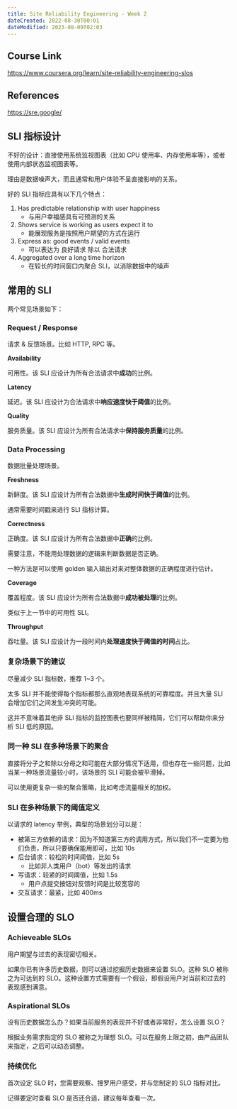 ```yaml
---
title: Site Reliability Engineering - Week 2
dateCreated: 2022-08-30T00:01
dateModified: 2023-08-09T02:03
---
```


## Course Link

https://www.coursera.org/learn/site-reliability-engineering-slos

## References

https://sre.google/

## SLI 指标设计

不好的设计：直接使用系统监视图表（比如 CPU 使用率、内存使用率等），或者使用内部状态监视图表等。

理由是数据噪声大，而且通常和用户体验不呈直接影响的关系。

好的 SLI 指标应具有以下几个特点：

1. Has predictable relationship with user happiness
    - 与用户幸福感具有可预测的关系
1. Shows service is working as users expect it to
    - 能展现服务是按照用户期望的方式在运行
1. Express as: good events / valid events
    - 可以表达为 良好请求 除以 合法请求
1. Aggregated over a long time horizon
    - 在较长的时间窗口内聚合 SLI，以消除数据中的噪声

## 常用的 SLI

两个常见场景如下：

### Request / Response

请求 & 反馈场景。比如 HTTP, RPC 等。

**Availability**

可用性。该 SLI 应设计为所有合法请求中**成功**的比例。

**Latency**

延迟。该 SLI 应设计为合法请求中**响应速度快于阈值**的比例。

**Quality**

服务质量。该 SLI 应设计为所有合法请求中**保持服务质量**的比例。

### Data Processing

数据批量处理场景。

**Freshness**

新鲜度。该 SLI 应设计为所有合法数据中**生成时间快于阈值**的比例。

通常需要时间戳来进行 SLI 指标计算。

**Correctness**

正确度。该 SLI 应设计为所有合法数据中**正确**的比例。

需要注意，不能用处理数据的逻辑来判断数据是否正确。

一种方法是可以使用 golden 输入输出对来对整体数据的正确程度进行估计。

**Coverage**

覆盖程度。该 SLI 应设计为所有合法数据中**成功被处理**的比例。

类似于上一节中的可用性 SLI。

**Throughput**

吞吐量。该 SLI 应设计为一段时间内**处理速度快于阈值的时间**占比。

### 复杂场景下的建议

尽量减少 SLI 指标数，推荐 1~3 个。

太多 SLI 并不能使得每个指标都那么直观地表现系统的可靠程度。并且大量 SLI 会增加它们之间发生冲突的可能。

这并不意味着其他非 SLI 指标的监控图表也要同样被精简，它们可以帮助你来分析 SLI 低的原因。

### 同一种 SLI 在多种场景下的聚合

直接将分子之和除以分母之和可能在大部分情况下适用，但也存在一些问题，比如当某一种场景流量较小时，该场景的 SLI 可能会被平滑掉。

可以使用更复杂一些的聚合策略，比如考虑流量相关的加权。

### SLI 在多种场景下的阈值定义

以请求的 latency 举例，典型的场景划分可以是：

- 被第三方依赖的请求：因为不知道第三方的调用方式，所以我们不一定要为他们负责，所以只要确保能用即可，比如 10s
- 后台请求：较松的时间阈值，比如 5s
  - 比如非人类用户（bot）等发出的请求
- 写请求：较紧的时间阈值，比如 1.5s
  - 用户点提交按钮对反馈时间是比较宽容的
- 交互请求：最紧，比如 400ms

## 设置合理的 SLO

### Achieveable SLOs

用户期望与过去的表现密切相关。

如果你已有许多历史数据，则可以通过挖掘历史数据来设置 SLO。这种 SLO 被称之为可达到的 SLO。这种设置方式需要有一个假设，即假设用户对当前和过去的表现感到满意。

### Aspirational SLOs

没有历史数据怎么办？如果当前服务的表现并不好或者非常好，怎么设置 SLO？

根据业务需求指定的 SLO 被称之为理想 SLO。可以在服务上限之初，由产品团队来指定，之后可以动态调整。

### 持续优化

首次设定 SLO 时，您需要观察、搜罗用户感受，并与您制定的 SLO 指标对比。

记得要定时查看 SLO 是否还合适，建议每年查看一次。
